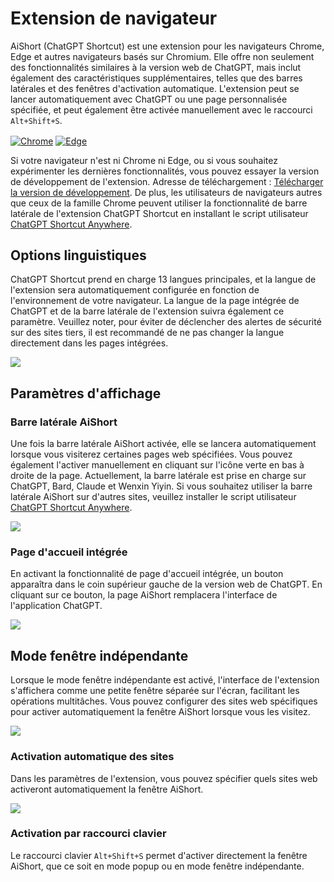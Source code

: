 # Extension de navigateur

AiShort (ChatGPT Shortcut) est une extension pour les navigateurs Chrome, Edge et autres navigateurs basés sur Chromium. Elle offre non seulement des fonctionnalités similaires à la version web de ChatGPT, mais inclut également des caractéristiques supplémentaires, telles que des barres latérales et des fenêtres d'activation automatique. L'extension peut se lancer automatiquement avec ChatGPT ou une page personnalisée spécifiée, et peut également être activée manuellement avec le raccourci `Alt+Shift+S`.

<a href="https://chrome.google.com/webstore/detail/chatgpt-shortcut/blcgeoojgdpodnmnhfpohphdhfncblnj">
  <img src="https://img.newzone.top/2023-06-05-12-28-49.png?imageMogr2/format/webp"  alt="Chrome" valign="middle" /></a>

<a href="https://microsoftedge.microsoft.com/addons/detail/chatgpt-shortcut/hnggpalhfjmdhhmgfjpmhlfilnbmjoin">
  <img src="https://img.newzone.top/2023-06-05-12-26-20.png?imageMogr2/format/webp" alt="Edge" valign="middle" /></a>

Si votre navigateur n'est ni Chrome ni Edge, ou si vous souhaitez expérimenter les dernières fonctionnalités, vous pouvez essayer la version de développement de l'extension. Adresse de téléchargement : [Télécharger la version de développement](https://github.com/rockbenben/ChatGPT-Shortcut/releases). De plus, les utilisateurs de navigateurs autres que ceux de la famille Chrome peuvent utiliser la fonctionnalité de barre latérale de l'extension ChatGPT Shortcut en installant le script utilisateur [ChatGPT Shortcut Anywhere](https://greasyfork.org/scripts/482907-chatgpt-shortcut-anywhere).

## Options linguistiques

ChatGPT Shortcut prend en charge 13 langues principales, et la langue de l'extension sera automatiquement configurée en fonction de l'environnement de votre navigateur. La langue de la page intégrée de ChatGPT et de la barre latérale de l'extension suivra également ce paramètre. Veuillez noter, pour éviter de déclencher des alertes de sécurité sur des sites tiers, il est recommandé de ne pas changer la langue directement dans les pages intégrées.

![](https://img.newzone.top/2023-12-23-12-04-29.png?imageMogr2/format/webp)

## Paramètres d'affichage

### Barre latérale AiShort

Une fois la barre latérale AiShort activée, elle se lancera automatiquement lorsque vous visiterez certaines pages web spécifiées. Vous pouvez également l'activer manuellement en cliquant sur l'icône verte en bas à droite de la page. Actuellement, la barre latérale est prise en charge sur ChatGPT, Bard, Claude et Wenxin Yiyin. Si vous souhaitez utiliser la barre latérale AiShort sur d'autres sites, veuillez installer le script utilisateur [ChatGPT Shortcut Anywhere](https://greasyfork.org/scripts/482907-chatgpt-shortcut-anywhere).

![](https://img.newzone.top/2023-12-23-04-16-15.gif?imageMogr2/format/webp)

### Page d'accueil intégrée

En activant la fonctionnalité de page d'accueil intégrée, un bouton apparaîtra dans le coin supérieur gauche de la version web de ChatGPT. En cliquant sur ce bouton, la page AiShort remplacera l'interface de l'application ChatGPT.

![](https://img.newzone.top/ai/2023-12-22-19-40-15.png?imageMogr2/format/webp)

## Mode fenêtre indépendante

Lorsque le mode fenêtre indépendante est activé, l'interface de l'extension s'affichera comme une petite fenêtre séparée sur l'écran, facilitant les opérations multitâches. Vous pouvez configurer des sites web spécifiques pour activer automatiquement la fenêtre AiShort lorsque vous les visitez.

![](https://img.newzone.top/2023-12-23-12-07-09.png?imageMogr2/format/webp)

### Activation automatique des sites

Dans les paramètres de l'extension, vous pouvez spécifier quels sites web activeront automatiquement la fenêtre AiShort.

![](https://img.newzone.top/2023-12-23-12-09-51.png?imageMogr2/format/webp)

### Activation par raccourci clavier

Le raccourci clavier `Alt+Shift+S` permet d'activer directement la fenêtre AiShort, que ce soit en mode popup ou en mode fenêtre indépendante.
